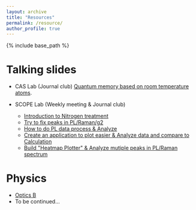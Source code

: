 ```yaml
---
layout: archive
title: "Resources"
permalink: /resource/
author_profile: true
---
```


{% include base_path %}

Talking slides
======
* CAS Lab (Journal club) [Quantum memory based on room temperature atoms](../assets/Quantum_memory.pptx).

* SCOPE Lab (Weekly meeting & Journal club)
  * [Introduction to Nitrogen treatment](../assets/xzq_0729.pptx)
  * [Try to fix peaks in PL/Raman/g2](../assets/xzq_0805.pptx)
  * [How to do PL data process & Analyze](../assets/xzq_0812.pptx)
  * [Create an application to plot easier & Analyze data and compare to Calculation](../assets/xzq_0819.pptx)
  * [Build "Heatmap Plotter" & Analyze mutiple peaks in PL/Raman spectrum](../assets/xzq_0826.pptx)


Physics
======
* [Optics B](https://rec.ustc.edu.cn/share/069d0bf0-4ada-11ee-9a14-639039fbf8d8)
* To be continued...


